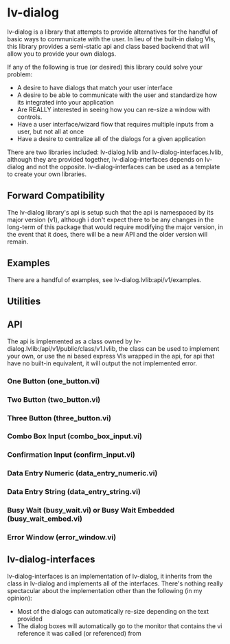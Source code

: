 # lv-dialog

lv-dialog is a library that attempts to provide alternatives for the handful of basic ways to communicate with the user. In lieu of the built-in dialog VIs, this library provides a semi-static api and class based backend that will allow you to provide your own dialogs.

If any of the following is true (or desired) this library could solve your problem:

* A desire to have dialogs that match your user interface
* A desire to be able to communicate with the user and standardize how its integrated into your application
* Are REALLY interested in seeing how you can re-size a window with controls.
* Have a user interface/wizard flow that requires multiple inputs from a user, but not all at once
* Have a desire to centralize all of the dialogs for a given application

There are two libraries included: lv-dialog.lvlib and lv-dialog-interfaces.lvlib, although they are provided together, lv-dialog-interfaces depends on lv-dialog and not the opposite. lv-dialog-interfaces can be used as a template to create your own libraries.

## Forward Compatibility

The lv-dialog library's api is setup such that the api is namespaced by its major version (v1), although i don't expect there to be any changes in the long-term of this package that would require modifying the major version, in the event that it does, there will be a new API and the older version will remain.

## Examples

There are a handful of examples, see lv-dialog.lvlib:api/v1/examples.

## Utilities

## API

The api is implemented as a class owned by lv-dialog.lvlib:/api/v1/public/class/v1.lvlib, the class can be used to implement your own, or use the ni based express VIs wrapped in the api, for api that have no built-in equivalent, it will output the not implemented error.

### One Button (one_button.vi)

### Two Button (two_button.vi)

### Three Button (three_button.vi)

### Combo Box Input (combo_box_input.vi)

### Confirmation Input (confirm_input.vi)

### Data Entry Numeric (data_entry_numeric.vi)

### Data Entry String (data_entry_string.vi)

### Busy Wait (busy_wait.vi) or Busy Wait Embedded (busy_wait_embed.vi)

### Error Window (error_window.vi)

## lv-dialog-interfaces

lv-dialog-interfaces is an implementation of lv-dialog, it inherits from the class in lv-dialog and implements all of the interfaces.  There's nothing really spectacular about the implementation other than the following (in my opinion):

* Most of the dialogs can automatically re-size depending on the text provided
* The dialog boxes will automatically go to the monitor that contains the vi reference it was called (or referenced) from
